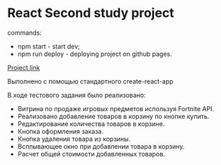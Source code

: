 # React Second study project

commands:
* npm start - start dev;
* npm run deploy - deploying project on github pages.

[Project link](https://ars28fox.github.io/react-second-project/)

Выполнено с помощью стандартного create-react-app

В ходе тестового задания было реализовано:

* Витрина по продаже игровых предметов используя Fortnite API.
* Реализовано добавление товаров в корзину по кнопке купить.
* Редактирование количества товаров в корзине.
* Кнопка оформления заказа.
* Кнопка удаления товара из корзины.
* Всплывающее окно при добавлении товара в корзину.
* Расчет общей стоимости добавленных товаров.


